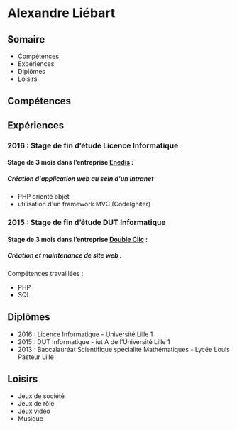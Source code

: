 # Alexandre Liébart
## Somaire
- Compétences
- Expériences
- Diplômes
- Loisirs

## Compétences
## Expériences
### 2016 : Stage de fin d’étude Licence Informatique
#### Stage de 3 mois dans l’entreprise [Enedis](https://www.enedis.fr/) :
##### Création d'application web au sein d'un intranet
- PHP orienté objet
- utilisation  d'un framework MVC (CodeIgniter)

### 2015 : Stage de fin d’étude DUT Informatique
#### Stage de 3 mois dans l’entreprise [Double Clic](https://www.doclic.fr/) :
##### Création et maintenance de site web :
Compétences travaillées :
- PHP
- SQL

## Diplômes
- 2016 : Licence Informatique - Université Lille 1
- 2015 : DUT Informatique - iut A de l’Université Lille 1
- 2013 : Baccalauréat Scientifique spécialité Mathématiques - Lycée Louis Pasteur Lille

## Loisirs
- Jeux de société
- Jeux de rôle
- Jeux vidéo
- Musique